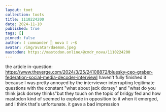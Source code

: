 ```yaml
---
layout: toot
collection: toots
title: 1110224200
date: 2024-11-10
published: true
tags: []
pinned: false
author: ⸸ commander ░ nova ⸸ :~$
avatar: /img/avatar/daemon.jpeg
mastodon: https://mastodon.online/@cmdr_nova/1110224200
---
```


the article in-question: https://www.theverge.com/2024/3/25/24108872/bluesky-ceo-graber-federation-social-media-decoder-interviewI haven't fully finished it because I was pretty annoyed by the interviewer interrupting legitimate questions with the constant "what about jack dorsey" and "what do you think jack dorsey thinks"but they touch on the topic of bridgy fed and how mastodon kind of seemed to explode in opposition to it when it emerged, and i think that's unfortunate. it gave a bad impression
